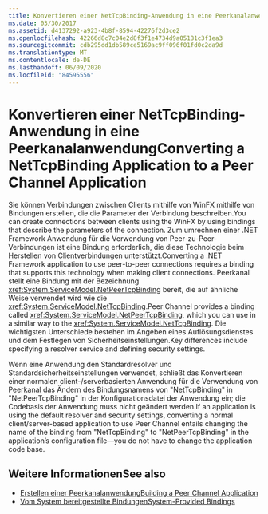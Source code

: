 ```yaml
---
title: Konvertieren einer NetTcpBinding-Anwendung in eine Peerkanalanwendung
ms.date: 03/30/2017
ms.assetid: d4137292-a923-4b8f-8594-42276f2d3ce2
ms.openlocfilehash: 42266d8c7c04e2d8f3f1e4734d9a05181c3f1ea3
ms.sourcegitcommit: cdb295dd1db589ce5169ac9ff096f01fd0c2da9d
ms.translationtype: MT
ms.contentlocale: de-DE
ms.lasthandoff: 06/09/2020
ms.locfileid: "84595556"
---
```

# <a name="converting-a-nettcpbinding-application-to-a-peer-channel-application"></a><span data-ttu-id="46e54-102">Konvertieren einer NetTcpBinding-Anwendung in eine Peerkanalanwendung</span><span class="sxs-lookup"><span data-stu-id="46e54-102">Converting a NetTcpBinding Application to a Peer Channel Application</span></span>
<span data-ttu-id="46e54-103">Sie können Verbindungen zwischen Clients mithilfe von WinFX mithilfe von Bindungen erstellen, die die Parameter der Verbindung beschreiben.</span><span class="sxs-lookup"><span data-stu-id="46e54-103">You can create connections between clients using the WinFX by using bindings that describe the parameters of the connection.</span></span> <span data-ttu-id="46e54-104">Zum umrechnen einer .NET Framework Anwendung für die Verwendung von Peer-zu-Peer-Verbindungen ist eine Bindung erforderlich, die diese Technologie beim Herstellen von Clientverbindungen unterstützt.</span><span class="sxs-lookup"><span data-stu-id="46e54-104">Converting a .NET Framework application to use peer-to-peer connections requires a binding that supports this technology when making client connections.</span></span> <span data-ttu-id="46e54-105">Peerkanal stellt eine Bindung mit der Bezeichnung <xref:System.ServiceModel.NetPeerTcpBinding> bereit, die auf ähnliche Weise verwendet wird wie die <xref:System.ServiceModel.NetTcpBinding>.</span><span class="sxs-lookup"><span data-stu-id="46e54-105">Peer Channel provides a binding called <xref:System.ServiceModel.NetPeerTcpBinding>, which you can use in a similar way to the <xref:System.ServiceModel.NetTcpBinding>.</span></span> <span data-ttu-id="46e54-106">Die wichtigsten Unterschiede bestehen im Angeben eines Auflösungsdienstes und dem Festlegen von Sicherheitseinstellungen.</span><span class="sxs-lookup"><span data-stu-id="46e54-106">Key differences include specifying a resolver service and defining security settings.</span></span>  
  
 <span data-ttu-id="46e54-107">Wenn eine Anwendung den Standardresolver und Standardsicherheitseinstellungen verwendet, schließt das Konvertieren einer normalen client-/serverbasierten Anwendung für die Verwendung von Peerkanal das Ändern des Bindungsnamens von "NetTcpBinding" in "NetPeerTcpBinding" in der Konfigurationsdatei der Anwendung ein; die Codebasis der Anwendung muss nicht geändert werden.</span><span class="sxs-lookup"><span data-stu-id="46e54-107">If an application is using the default resolver and security settings, converting a normal client/server-based application to use Peer Channel entails changing the name of the binding from "NetTcpBinding" to "NetPeerTcpBinding" in the application’s configuration file—you do not have to change the application code base.</span></span>  
  
## <a name="see-also"></a><span data-ttu-id="46e54-108">Weitere Informationen</span><span class="sxs-lookup"><span data-stu-id="46e54-108">See also</span></span>

- [<span data-ttu-id="46e54-109">Erstellen einer Peerkanalanwendung</span><span class="sxs-lookup"><span data-stu-id="46e54-109">Building a Peer Channel Application</span></span>](building-a-peer-channel-application.md)
- [<span data-ttu-id="46e54-110">Vom System bereitgestellte Bindungen</span><span class="sxs-lookup"><span data-stu-id="46e54-110">System-Provided Bindings</span></span>](../system-provided-bindings.md)
